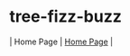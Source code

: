 # tree-fizz-buzz

| Home Page               | [Home Page](../../README.md)                                |

